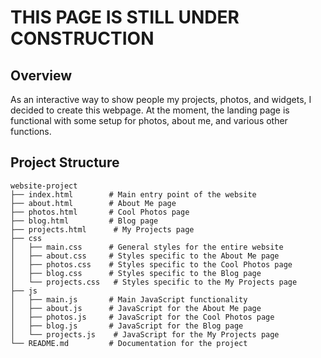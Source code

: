 # THIS PAGE IS STILL UNDER CONSTRUCTION

## Overview
As an interactive way to show people my projects, photos, and widgets, I decided to create this webpage. At the moment, the landing page is functional with some setup for photos, about me, and various other functions. 

## Project Structure
```
website-project
├── index.html        # Main entry point of the website
├── about.html        # About Me page
├── photos.html       # Cool Photos page
├── blog.html         # Blog page
├── projects.html      # My Projects page
├── css
│   ├── main.css      # General styles for the entire website
│   ├── about.css     # Styles specific to the About Me page
│   ├── photos.css    # Styles specific to the Cool Photos page
│   ├── blog.css      # Styles specific to the Blog page
│   └── projects.css   # Styles specific to the My Projects page
├── js
│   ├── main.js       # Main JavaScript functionality
│   ├── about.js      # JavaScript for the About Me page
│   ├── photos.js     # JavaScript for the Cool Photos page
│   ├── blog.js       # JavaScript for the Blog page
│   └── projects.js    # JavaScript for the My Projects page
└── README.md         # Documentation for the project
```
